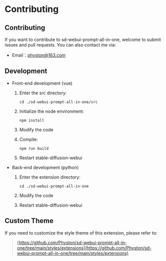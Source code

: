 # Contributing

## Contributing

If you want to contribute to sd-webui-prompt-all-in-one, welcome to submit issues and pull requests. You can also contact me via:

- Email：physton@163.com

## Development

- Front-end development (vue)

    1. Enter the src directory:

        `cd ./sd-webui-prompt-all-in-one/src`

    2. Initialize the node environment:

        `npm install`

    3. Modify the code

    4. Compile:

        `npm run build`

  5. Restart stable-diffusion-webui

- Back-end development (python)

    1. Enter the extension directory:

        `cd ./sd-webui-prompt-all-in-one`

    2. Modify the code

    3. Restart stable-diffusion-webui

## Custom Theme

If you need to customize the style theme of this extension, please refer to:

> [https://github.com/Physton/sd-webui-prompt-all-in-one/tree/main/styles/extensions](https://github.com/Physton/sd-webui-prompt-all-in-one/tree/main/styles/extensions)